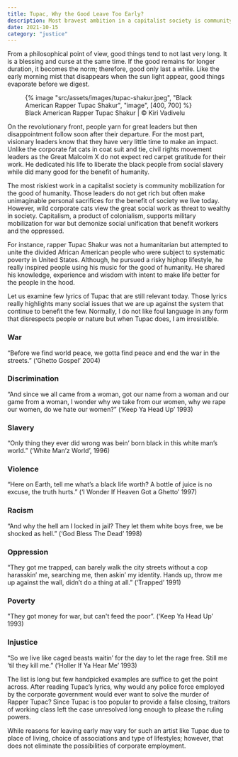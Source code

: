 ```yaml
---
title: Tupac, Why the Good Leave Too Early?
description: Most bravest ambition in a capitalist society is community mobilization for the good of humanity
date: 2021-10-15
category: "justice"
---
```


From a philosophical point of view, good things tend to not last very long. It is a blessing and curse at the same time. If the good remains for longer duration, it becomes the norm; therefore, good only last a while. Like the early morning mist that disappears when the sun light appear, good things evaporate before we digest.

<!-- excerpt -->

<figure>
{% image "src/assets/images/tupac-shakur.jpeg", "Black American Rapper Tupac Shakur", "image", [400, 700] %}
<figcaption>Black American Rapper Tupac Shakur | © Kiri Vadivelu</figcaption>
</figure>

On the revolutionary front, people yarn for great leaders but then disappointment follow soon after their departure. For the most part, visionary leaders know that they have very little time to make an impact. Unlike the corporate fat cats in coat suit and tie, civil rights movement leaders as the Great Malcolm X do not expect red carpet gratitude for their work. He dedicated his life to liberate the black people from social slavery while did many good for the benefit of humanity.

The most riskiest work in a capitalist society is community mobilization for the good of humanity. Those leaders do not get rich but often make unimaginable personal sacrifices for the benefit of society we live today. However, wild corporate cats view the great social work as threat to wealthy in society. Capitalism, a product of colonialism, supports military mobilization for war but demonize social unification that benefit workers and the oppressed.

For instance, rapper Tupac Shakur was not a humanitarian but attempted to unite the divided African American people who were subject to systematic poverty in United States. Although, he pursued a risky hiphop lifestyle, he really inspired people using his music for the good of humanity. He shared his knowledge, experience and wisdom with intent to make life better for the people in the hood.

Let us examine few lyrics of Tupac that are still relevant today. Those lyrics really highlights many social issues that we are up against the system that continue to benefit the few. Normally, I do not like foul language in any form that disrespects people or nature but when Tupac does, I am irresistible.

### War

“Before we find world peace, we gotta find peace and end the war in the streets.” (‘Ghetto Gospel’ 2004)

### Discrimination

“And since we all came from a woman, got our name from a woman and our game from a woman, I wonder why we take from our women, why we rape our women, do we hate our women?” (‘Keep Ya Head Up’ 1993)

### Slavery

“Only thing they ever did wrong was bein’ born black in this white man’s world.” (‘White Man’z World’, 1996)

### Violence

“Here on Earth, tell me what’s a black life worth? A bottle of juice is no excuse, the truth hurts.” (‘I Wonder If Heaven Got a Ghetto’ 1997)

### Racism

“And why the hell am I locked in jail? They let them white boys free, we be shocked as hell.” (‘God Bless The Dead’ 1998)

### Oppression

“They got me trapped, can barely walk the city streets without a cop harasskin’ me, searching me, then askin’ my identity. Hands up, throw me up against the wall, didn’t do a thing at all.” (‘Trapped’ 1991)

### Poverty

"They got money for war, but can't feed the poor”. (‘Keep Ya Head Up’ 1993)

### Injustice

“So we live like caged beasts waitin’ for the day to let the rage free. Still me ’til they kill me.” (‘Holler If Ya Hear Me’ 1993)

The list is long but few handpicked examples are suffice to get the point across. After reading Tupac’s lyrics, why would any police force employed by the corporate government would ever want to solve the murder of Rapper Tupac? Since Tupac is too popular to provide a false closing, traitors of working class left the case unresolved long enough to please the ruling powers.

While reasons for leaving early may vary for such an artist like Tupac due to place of living, choice of associations and type of lifestyles; however, that does not eliminate the possibilities of corporate employment.
